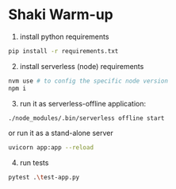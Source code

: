 # Shaki Warm-up

1. install python requirements

```bash
pip install -r requirements.txt
```

2. install serverless (node) requirements

```bash
nvm use # to config the specific node version
npm i
```

3. run it as serverless-offline application:

```bash
./node_modules/.bin/serverless offline start
```

or run it as a stand-alone server

```bash
uvicorn app:app --reload
```

4. run tests

```bash
pytest .\test-app.py
```